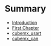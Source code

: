 # Summary

* [Introduction](README.md)
* [First Chapter](chapter1.md)
* [cubemx\_usart](cubemxusart.md)
* [cubemx\_can](cubemxcan.md)

